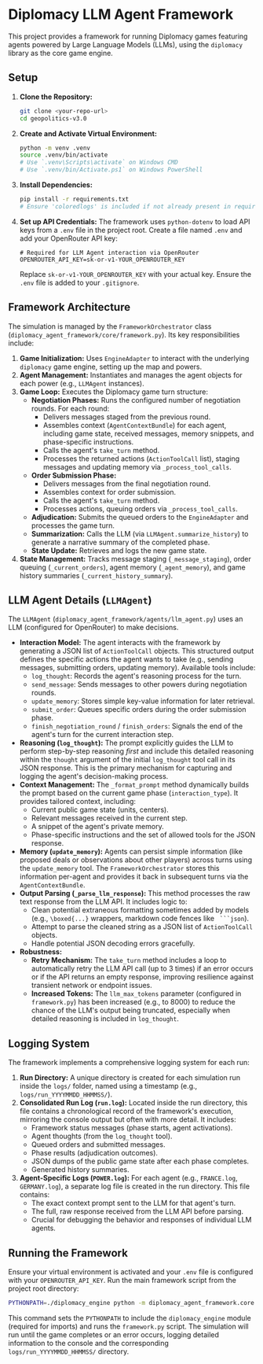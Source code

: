 # Diplomacy LLM Agent Framework

This project provides a framework for running Diplomacy games featuring agents powered by Large Language Models (LLMs), using the `diplomacy` library as the core game engine.

## Setup

1.  **Clone the Repository:**
    ```bash
    git clone <your-repo-url>
    cd geopolitics-v3.0 
    ```

2.  **Create and Activate Virtual Environment:**
    ```bash
    python -m venv .venv
    source .venv/bin/activate 
    # Use `.venv\Scripts\activate` on Windows CMD
    # Use `.venv/bin/Activate.ps1` on Windows PowerShell
    ```

3.  **Install Dependencies:**
    ```bash
    pip install -r requirements.txt
    # Ensure 'coloredlogs' is included if not already present in requirements.
    ```

4.  **Set up API Credentials:**
    The framework uses `python-dotenv` to load API keys from a `.env` file in the project root. Create a file named `.env` and add your OpenRouter API key:
    ```.env
    # Required for LLM Agent interaction via OpenRouter
    OPENROUTER_API_KEY=sk-or-v1-YOUR_OPENROUTER_KEY 
    ```
    Replace `sk-or-v1-YOUR_OPENROUTER_KEY` with your actual key. Ensure the `.env` file is added to your `.gitignore`.

## Framework Architecture

The simulation is managed by the `FrameworkOrchestrator` class (`diplomacy_agent_framework/core/framework.py`). Its key responsibilities include:

1.  **Game Initialization:** Uses `EngineAdapter` to interact with the underlying `diplomacy` game engine, setting up the map and powers.
2.  **Agent Management:** Instantiates and manages the agent objects for each power (e.g., `LLMAgent` instances).
3.  **Game Loop:** Executes the Diplomacy game turn structure:
    *   **Negotiation Phases:** Runs the configured number of negotiation rounds. For each round:
        *   Delivers messages staged from the previous round.
        *   Assembles context (`AgentContextBundle`) for each agent, including game state, received messages, memory snippets, and phase-specific instructions.
        *   Calls the agent's `take_turn` method.
        *   Processes the returned actions (`ActionToolCall` list), staging messages and updating memory via `_process_tool_calls`.
    *   **Order Submission Phase:**
        *   Delivers messages from the final negotiation round.
        *   Assembles context for order submission.
        *   Calls the agent's `take_turn` method.
        *   Processes actions, queuing orders via `_process_tool_calls`.
    *   **Adjudication:** Submits the queued orders to the `EngineAdapter` and processes the game turn.
    *   **Summarization:** Calls the LLM (via `LLMAgent.summarize_history`) to generate a narrative summary of the completed phase.
    *   **State Update:** Retrieves and logs the new game state.
4.  **State Management:** Tracks message staging (`_message_staging`), order queuing (`_current_orders`), agent memory (`_agent_memory`), and game history summaries (`_current_history_summary`).

## LLM Agent Details (`LLMAgent`)

The `LLMAgent` (`diplomacy_agent_framework/agents/llm_agent.py`) uses an LLM (configured for OpenRouter) to make decisions.

*   **Interaction Model:** The agent interacts with the framework by generating a JSON list of `ActionToolCall` objects. This structured output defines the specific actions the agent wants to take (e.g., sending messages, submitting orders, updating memory). Available tools include:
    *   `log_thought`: Records the agent's reasoning process for the turn.
    *   `send_message`: Sends messages to other powers during negotiation rounds.
    *   `update_memory`: Stores simple key-value information for later retrieval.
    *   `submit_order`: Queues specific orders during the order submission phase.
    *   `finish_negotiation_round` / `finish_orders`: Signals the end of the agent's turn for the current interaction step.
*   **Reasoning (`log_thought`):** The prompt explicitly guides the LLM to perform step-by-step reasoning *first* and include this detailed reasoning within the `thought` argument of the initial `log_thought` tool call in its JSON response. This is the primary mechanism for capturing and logging the agent's decision-making process.
*   **Context Management:** The `_format_prompt` method dynamically builds the prompt based on the current game phase (`interaction_type`). It provides tailored context, including:
    *   Current public game state (units, centers).
    *   Relevant messages received in the current step.
    *   A snippet of the agent's private memory.
    *   Phase-specific instructions and the set of allowed tools for the JSON response.
*   **Memory (`update_memory`):** Agents can persist simple information (like proposed deals or observations about other players) across turns using the `update_memory` tool. The `FrameworkOrchestrator` stores this information per-agent and provides it back in subsequent turns via the `AgentContextBundle`.
*   **Output Parsing (`_parse_llm_response`):** This method processes the raw text response from the LLM API. It includes logic to:
    *   Clean potential extraneous formatting sometimes added by models (e.g., `\boxed{...}` wrappers, markdown code fences like ` ```json`).
    *   Attempt to parse the cleaned string as a JSON list of `ActionToolCall` objects.
    *   Handle potential JSON decoding errors gracefully.
*   **Robustness:**
    *   **Retry Mechanism:** The `take_turn` method includes a loop to automatically retry the LLM API call (up to 3 times) if an error occurs or if the API returns an empty response, improving resilience against transient network or endpoint issues.
    *   **Increased Tokens:** The `llm_max_tokens` parameter (configured in `framework.py`) has been increased (e.g., to 8000) to reduce the chance of the LLM's output being truncated, especially when detailed reasoning is included in `log_thought`.

## Logging System

The framework implements a comprehensive logging system for each run:

1.  **Run Directory:** A unique directory is created for each simulation run inside the `logs/` folder, named using a timestamp (e.g., `logs/run_YYYYMMDD_HHMMSS/`).
2.  **Consolidated Run Log (`run.log`):** Located inside the run directory, this file contains a chronological record of the framework's execution, mirroring the console output but often with more detail. It includes:
    *   Framework status messages (phase starts, agent activations).
    *   Agent thoughts (from the `log_thought` tool).
    *   Queued orders and submitted messages.
    *   Phase results (adjudication outcomes).
    *   JSON dumps of the public game state after each phase completes.
    *   Generated history summaries.
3.  **Agent-Specific Logs (`POWER.log`):** For each agent (e.g., `FRANCE.log`, `GERMANY.log`), a separate log file is created in the run directory. This file contains:
    *   The exact context prompt sent to the LLM for that agent's turn.
    *   The full, raw response received from the LLM API before parsing.
    *   Crucial for debugging the behavior and responses of individual LLM agents.

## Running the Framework

Ensure your virtual environment is activated and your `.env` file is configured with your `OPENROUTER_API_KEY`. Run the main framework script from the project root directory:

```bash
PYTHONPATH=./diplomacy_engine python -m diplomacy_agent_framework.core.framework
```

This command sets the `PYTHONPATH` to include the `diplomacy_engine` module (required for imports) and runs the `framework.py` script. The simulation will run until the game completes or an error occurs, logging detailed information to the console and the corresponding `logs/run_YYYYMMDD_HHMMSS/` directory. 